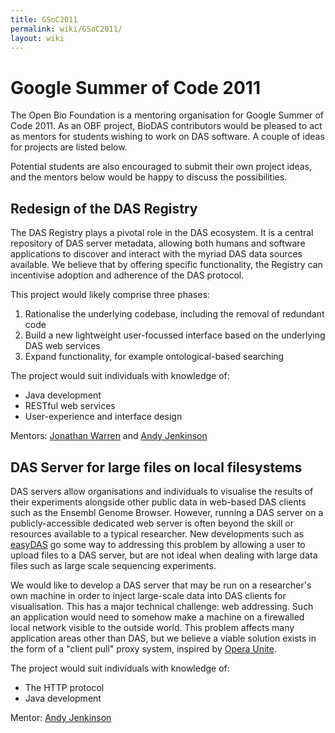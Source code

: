 ```yaml
---
title: GSoC2011
permalink: wiki/GSoC2011/
layout: wiki
---
```


Google Summer of Code 2011
==========================

The Open Bio Foundation is a mentoring organisation for Google Summer of
Code 2011. As an OBF project, BioDAS contributors would be pleased to
act as mentors for students wishing to work on DAS software. A couple of
ideas for projects are listed below.

Potential students are also encouraged to submit their own project
ideas, and the mentors below would be happy to discuss the
possibilities.

Redesign of the DAS Registry
----------------------------

The DAS Registry plays a pivotal role in the DAS ecosystem. It is a
central repository of DAS server metadata, allowing both humans and
software applications to discover and interact with the myriad DAS data
sources available. We believe that by offering specific functionality,
the Registry can incentivise adoption and adherence of the DAS protocol.

This project would likely comprise three phases:

1.  Rationalise the underlying codebase, including the removal of
    redundant code
2.  Build a new lightweight user-focussed interface based on the
    underlying DAS web services
3.  Expand functionality, for example ontological-based searching

The project would suit individuals with knowledge of:

-   Java development
-   RESTful web services
-   User-experience and interface design

Mentors: [Jonathan Warren](mailto:jw12@sanger.ac.uk) and [Andy
Jenkinson](mailto:andy.jenkinson@ebi.ac.uk)

DAS Server for large files on local filesystems
-----------------------------------------------

DAS servers allow organisations and individuals to visualise the results
of their experiments alongside other public data in web-based DAS
clients such as the Ensembl Genome Browser. However, running a DAS
server on a publicly-accessible dedicated web server is often beyond the
skill or resources available to a typical researcher. New developments
such as [easyDAS](http://www.ebi.ac.uk/panda-srv/easydas) go some way to
addressing this problem by allowing a user to upload files to a DAS
server, but are not ideal when dealing with large data files such as
large scale sequencing experiments.

We would like to develop a DAS server that may be run on a researcher's
own machine in order to inject large-scale data into DAS clients for
visualisation. This has a major technical challenge: web addressing.
Such an application would need to somehow make a machine on a firewalled
local network visible to the outside world. This problem affects many
application areas other than DAS, but we believe a viable solution
exists in the form of a "client pull" proxy system, inspired by [Opera
Unite](http://unite.opera.com/).

The project would suit individuals with knowledge of:

-   The HTTP protocol
-   Java development

Mentor: [Andy Jenkinson](mailto:andy.jenkinson@ebi.ac.uk)
